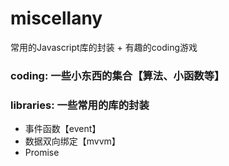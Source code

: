 # miscellany

常用的Javascript库的封装 + 有趣的coding游戏

### **coding**: 一些小东西的集合【算法、小函数等】
### libraries: 一些常用的库的封装
  * 事件函数【event】
  * 数据双向绑定【mvvm】
  * Promise
